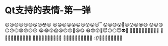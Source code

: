 # Qt支持的表情-第一弹

😄😆😊😃😏😍😘😚😳😌
😆😁😉😜😝😀😗😙😛😴
😟😦😧😮😬😕😯😑😒😅
😓😥😩😔😞😖😨😰😣😢
😭😂😲😱😫😠😡😤😪😋
😷😎😵👿😈😐😶😇👽💛
💙💜💚💔💆💇💅👦👧👩
👨👶👵👴👱👲👳👷👮👼
👸😺😸😻😽😼🙀😿😹😾
👹👺🙈🙉🙊💂💀🐾👄💋
💧👂👀👃👅💌👤👥💬💭
